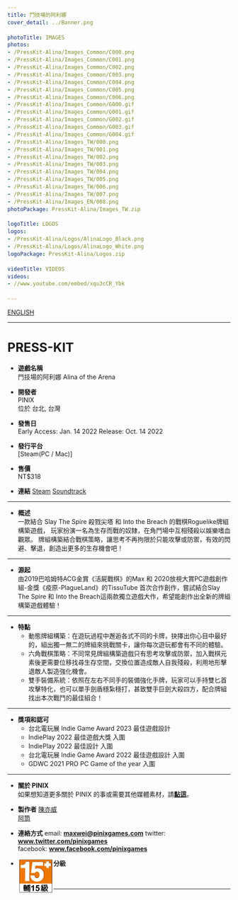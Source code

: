```yaml
---
title: 鬥技場的阿利娜
cover_detail: ../Banner.png

photoTitle: IMAGES
photos:
- /PressKit-Alina/Images_Common/C000.png
- /PressKit-Alina/Images_Common/C001.png
- /PressKit-Alina/Images_Common/C002.png
- /PressKit-Alina/Images_Common/C003.png
- /PressKit-Alina/Images_Common/C004.png
- /PressKit-Alina/Images_Common/C005.png
- /PressKit-Alina/Images_Common/C006.png
- /PressKit-Alina/Images_Common/G000.gif
- /PressKit-Alina/Images_Common/G001.gif
- /PressKit-Alina/Images_Common/G002.gif
- /PressKit-Alina/Images_Common/G003.gif
- /PressKit-Alina/Images_Common/G004.gif
- /PressKit-Alina/Images_TW/000.png
- /PressKit-Alina/Images_TW/001.png
- /PressKit-Alina/Images_TW/002.png
- /PressKit-Alina/Images_TW/003.png
- /PressKit-Alina/Images_TW/004.png
- /PressKit-Alina/Images_TW/005.png
- /PressKit-Alina/Images_TW/006.png
- /PressKit-Alina/Images_TW/007.png
- /PressKit-Alina/Images_EN/008.png
photoPackage: PressKit-Alina/Images_TW.zip

logoTitle: LOGOS
logos: 
- /PressKit-Alina/Logos/AlinaLogo_Black.png
- /PressKit-Alina/Logos/AlinaLogo_White.png
logoPackage: PressKit-Alina/Logos.zip

videoTitle: VIDEOS
videos: 
- //www.youtube.com/embed/xqu3cCR_Ybk

---
```

<!--統一管理連結-->
[PINIXPressKitLink]: /PressKit-PINIX/en/
[MAXWEIWEB]: https://maxweichen.github.io/
[STEAMLINK]: https://store.steampowered.com/app/1668690/
[APPSTORELINK]: ..
[GOOGLEPLAYLINK]: ..
[TISSUETUBEWEB]: https://www.facebook.com/TissueTubeGames/
[SOUNDTRACKLINK]: https://store.steampowered.com/app/2060330/_Soundtrack/
<!--統一管理連結-->
<div class=tags>
<a href="../en/" class="button small" target=_self>ENGLISH</a>
</div>

---
<h1>PRESS-KIT</h1>

+ **遊戲名稱**  
鬥技場的阿利娜
Alina of the Arena 

+ **開發者**  
PINIX  
位於 台北, 台灣   

+ **發售日**  
Early Access: Jan. 14 2022
Release: Oct. 14 2022

+ **發行平台**  
[Steam(PC / Mac)]

+ **售價**  
NT$318

+ **連結**
[Steam][STEAMLINK]
[Soundtrack][SOUNDTRACKLINK]
  
---
+ **概述**  
一款結合 Slay The Spire 殺戮尖塔 和 Into the Breach 的戰棋Roguelike牌組構築遊戲，
玩家扮演一名為生存而戰的奴隸，在角鬥場中互相殘殺以娛樂嗜血觀眾。
牌組構築結合戰棋策略，讓思考不再拘限於只能攻擊或防禦，有效的閃避、擊退，創造出更多的生存機會吧！

---
+ **源起**  
由2019巴哈姆特ACG金賞《活屍戰棋》的Max 和 2020放視大賞PC遊戲創作組-金獎《疫原-PlagueLand》的TissuTube 首次合作創作，嘗試結合Slay The Spire 和 Into the Breach這兩款獨立遊戲大作，希望能創作出全新的牌組構築遊戲體驗！

---
+ **特點**  
	- 動態牌組構築：在遊玩過程中邂逅各式不同的卡牌，抉擇出你心目中最好的，組出獨一無二的牌組來挑戰關卡，讓你每次遊玩都會有不同的體驗。
	- 六角戰棋策略：不同常見牌組構築遊戲只有思考攻擊或防禦，加入戰棋元素後更需要位移找尋生存空間，交換位置造成敵人自我殘殺，利用地形擊退敵人製造強化機會。
	- 雙手裝備系統：依照在左右不同手的裝備強化手牌，玩家可以手持雙匕首攻擊特化，也可以單手劍盾穩紮穩打，甚致雙手巨劍大殺四方，配合牌組找出本次戰鬥的最佳組合！

---
+ **獎項和認可**
	- 台北電玩展 Indie Game Award 2023 最佳遊戲設計 
	- IndiePlay 2022 最佳遊戲大獎 入圍
	- IndiePlay 2022 最佳設計 入圍
	- 台北電玩展 Indie Game Award 2022 最佳遊戲設計 入圍
	- GDWC 2021 PRO PC Game of the year 入圍

---
+ **關於 PINIX**  
如果想知道更多關於 PINIX 的事或需要其他媒體素材，請[**點這**][PINIXPressKitLink]。  

+ **製作者**
[陳亦威][MAXWEIWEB]  
[阿筒][TISSUETUBEWEB]

+ **連絡方式**
email: **maxwei@pinixgames.com**
twitter: **www.twitter.com/pinixgames**  
facebook: **www.facebook.com/pinixgames**

+ **分級**
<img src="/Sources/15.jpg" height="80px" style="float: left"><br><br><br>


---